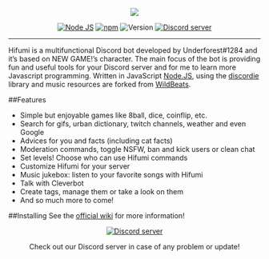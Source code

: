 <p style="text-align:center;">
<a href="http://underforest.github.io/hifumibot"><img src="http://puu.sh/sn7Z9.jpg"></a></p>

<p align="center">
<a href="http://nodejs.org"><img src="https://img.shields.io/badge/Node.js-7.2.1-blue.svg" alt="Node JS"></a>
<a href="http://npmjs.com"><img src="https://img.shields.io/badge/npm-3.10.10-blue.svg" alt="npm"></a>
<a><img src="https://img.shields.io/badge/Version-1.5.2-blue.svg" alt="Version"></a>
<a href="http://discord.gg/FtDbNrd"><img src="https://discordapp.com/api/guilds/227899389744513026/widget.png" alt="Discord server"></a>
</p>

---

Hifumi is a multifunctional Discord bot developed by Underforest#1284 and it’s based on NEW GAME!’s character. The main focus of the bot is providing fun and useful tools for your Discord server and for me to learn more Javascript programming. Written in JavaScript [Node.JS](https://nodejs.org), using the [discordie](https://qeled.github.io/discordie) library and music resources are forked from [WildBeats](https://github.com/TheSharks/WildBeats).

##Features

- Simple but enjoyable games like 8ball, dice, coinflip, etc.
- Search for gifs, urban dictionary, twitch channels, weather and even Google
- Advices for you and facts (including cat facts)
- Moderation commands, toggle NSFW, ban and kick users or clean chat
- Set levels! Choose who can use Hifumi commands
- Customize Hifumi for your server
- Music jukebox: listen to your favorite songs with Hifumi
- Talk with Cleverbot
- Create tags, manage them or take a look on them
- And so much more to come!

##Installing
See the [official wiki](https://github.com/Underforest/hifumibot/wiki) for more information! 

<p align="center">
  <a href="http://discord.gg/FtDbNrd"><img src="https://discordapp.com/api/guilds/227899389744513026/widget.png?style=banner2" alt="Discord server"></a>
</p>
<p align="center">
Check out our Discord server in case of any problem or update!
</p>
